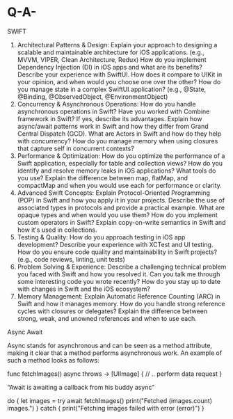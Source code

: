# Q-A-
SWIFT 
1. Architectural Patterns & Design:
Explain your approach to designing a scalable and maintainable architecture for iOS applications. (e.g., MVVM, VIPER, Clean Architecture, Redux)
How do you implement Dependency Injection (DI) in iOS apps and what are its benefits?
Describe your experience with SwiftUI. How does it compare to UIKit in your opinion, and when would you choose one over the other?
How do you manage state in a complex SwiftUI application? (e.g., @State, @Binding, @ObservedObject, @EnvironmentObject) 
2. Concurrency & Asynchronous Operations:
How do you handle asynchronous operations in Swift? Have you worked with Combine framework in Swift? If yes, describe its advantages.
Explain how async/await patterns work in Swift and how they differ from Grand Central Dispatch (GCD).
What are Actors in Swift and how do they help with concurrency? 
How do you manage memory when using closures that capture self in concurrent contexts? 
3. Performance & Optimization:
How do you optimize the performance of a Swift application, especially for table and collection views?
How do you identify and resolve memory leaks in iOS applications? What tools do you use?
Explain the difference between map, flatMap, and compactMap and when you would use each for performance or clarity.
4. Advanced Swift Concepts:
Explain Protocol-Oriented Programming (POP) in Swift and how you apply it in your projects.
Describe the use of associated types in protocols and provide a practical example.
What are opaque types and when would you use them? 
How do you implement custom operators in Swift?
Explain copy-on-write semantics in Swift and how it's used in collections.
5. Testing & Quality:
How do you approach testing in iOS app development? Describe your experience with XCTest and UI testing.
How do you ensure code quality and maintainability in Swift projects? (e.g., code reviews, linting, unit tests) 
6. Problem Solving & Experience:
Describe a challenging technical problem you faced with Swift and how you resolved it. 
Can you talk me through some interesting code you wrote recently? 
How do you stay up to date with changes in Swift and the iOS ecosystem? 
7. Memory Management:
Explain Automatic Reference Counting (ARC) in Swift and how it manages memory.
How do you handle strong reference cycles with closures or delegates?
Explain the difference between strong, weak, and unowned references and when to use each.

Async Await 

Async stands for asynchronous and can be seen as a method attribute, making it clear that a method performs asynchronous work. An example of such a method looks as follows:

func fetchImages() async throws -> [UIImage] {
    // .. perform data request
}


“Await is awaiting a callback from his buddy async”

do {
    let images = try await fetchImages()
    print("Fetched \(images.count) images.")
} catch {
    print("Fetching images failed with error \(error)")
}


